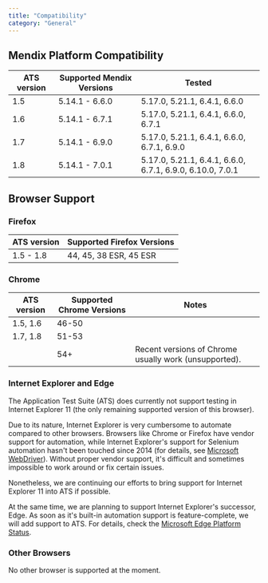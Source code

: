 ```yaml
---
title: "Compatibility"
category: "General"
---
```


## Mendix Platform Compatibility

| ATS version | Supported Mendix Versions | Tested |
| --- | --- | --- |
| 1.5 | 5.14.1 - 6.6.0 | 5.17.0, 5.21.1, 6.4.1, 6.6.0 |
| 1.6 | 5.14.1 - 6.7.1 | 5.17.0, 5.21.1, 6.4.1, 6.6.0, 6.7.1 |
| 1.7 | 5.14.1 - 6.9.0 | 5.17.0, 5.21.1, 6.4.1, 6.6.0, 6.7.1, 6.9.0 |
| 1.8 | 5.14.1 - 7.0.1 | 5.17.0, 5.21.1, 6.4.1, 6.6.0, 6.7.1, 6.9.0, 6.10.0, 7.0.1 |

## Browser Support

### Firefox

| ATS version | Supported Firefox Versions |
| --- | --- |
| 1.5 - 1.8 | 44, 45, 38 ESR, 45 ESR |

### Chrome

| ATS version | Supported Chrome Versions | Notes |
| --- | --- | --- |
| 1.5, 1.6 | 46-50 |  |
| 1.7, 1.8 | 51-53 |   |
|  | 54+ | Recent versions of Chrome usually work (unsupported). |

### Internet Explorer and Edge

The Application Test Suite (ATS) does currently not support testing in Internet Explorer 11 (the only remaining supported version of this browser).

Due to its nature, Internet Explorer is very cumbersome to automate compared to other browsers. Browsers like Chrome or Firefox have vendor support for automation, while Internet Explorer's support for Selenium automation hasn't been touched since 2014 (for details, see [Microsoft WebDriver](https://developer.microsoft.com/en-us/microsoft-edge/tools/webdriver/)). Without proper vendor support, it's difficult and sometimes impossible to work around or fix certain issues.

Nonetheless, we are continuing our efforts to bring support for Internet Explorer 11 into ATS if possible.

At the same time, we are planning to support Internet Explorer's successor, Edge. As soon as it's built-in automation support is feature-complete, we will add support to ATS. For details, check the [Microsoft Edge Platform Status](https://developer.microsoft.com/en-us/microsoft-edge/platform/status/).

### Other Browsers

No other browser is supported at the moment.
